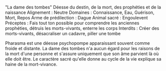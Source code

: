 "La dame des tombes"
Déesse du destin, de la mort, des prophéties et de la naissance
Alignement : Neutre
Domaines : Connaissance, Eau, Guérison, Mort, Repos
Arme de prédilection : Dague
Animal sacré : Engoulevent
Préceptes : Fais tout ton possible pour comprendre les anciennes prophéties, détruis les morts-vivants, enterre les corps
Interdits : Créer des morts-vivants, désacraliser un cadavre, piller une tombe

Pharasma est une déesse psychopompe apparaissant souvent comme froide et distante. La dame des tombes n'a aucun égard pour les raisons de la mort d'une personne et s'assure uniquement que son âme parvient là où elle doit être.
Le caractère sacré qu'elle donne au cycle de la vie explique sa haine de la mort-vivance.
